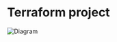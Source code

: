# Terraform project

![Diagram](https://github.com/user-attachments/assets/f7553079-a243-491f-a46f-d7b527b550c3)
